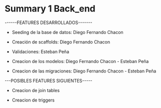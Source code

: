# Summary 1 Back_end

------FEATURES DESARROLLADOS-------

* Seeding de la base de datos: Diego Fernando Chacon

* Creación de scaffolds: Diego Fernando Chacon 

* Validaciones: Esteban Peña 

* Creacion de los modelos:  Diego Fernando Chacon - Esteban Peña

* Creacion de las migraciones:  Diego Fernando Chacon - Esteban Peña


---POSIBLES FEATURES SIGUIENTES-----

* Creacion de join tables 

* Creacion de triggers 





